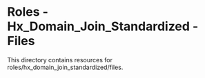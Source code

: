 # Roles - Hx_Domain_Join_Standardized - Files

This directory contains resources for roles/hx_domain_join_standardized/files.
